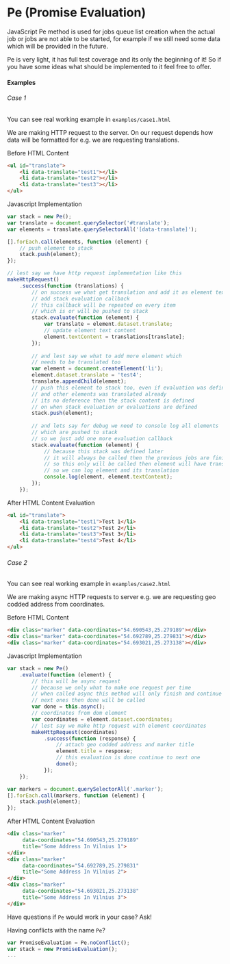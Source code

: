 # Pe (Promise Evaluation)

JavaScript Pe method is used for jobs queue list creation when the actual job or jobs are not able to be started, for example if we still need some data which will be provided in the future.

Pe is very light, it has full test coverage and its only the beginning of it! So if you have some ideas what should be implemented to it feel free to offer.

#### Examples

###### Case 1

You can see real working example in `examples/case1.html`

We are making HTTP request to the server. On our request depends how data will be formatted for e.g. we are requesting translations.

Before HTML Content
```html
<ul id="translate">
	<li data-translate="test1"></li>
	<li data-translate="test2"></li>
	<li data-translate="test3"></li>
</ul>
```

Javascript Implementation
```javascript
var stack = new Pe();
var translate = document.querySelector('#translate');
var elements = translate.querySelectorAll('[data-translate]');

[].forEach.call(elements, function (element) {
	// push element to stack
	stack.push(element);
});

// lest say we have http request implementation like this
makeHttpRequest()
    .success(function (translations) {
        // on success we what get translation and add it as element text
        // add stack evaluation callback
        // this callback will be repeated on every item
        // which is or will be pushed to stack
        stack.evaluate(function (element) {
            var translate = element.dataset.translate;
            // update element text content
            element.textContent = translations[translate];
        });
        
        // and lest say we what to add more element which 
        // needs to be translated too
        var element = document.createElement('li');
        element.dataset.translate = 'test4';
        translate.appendChild(element);
        // push this element to stack too, even if evaluation was defined
        // and other elements was translated already
        // its no deference then the stack content is defined
        // on when stack evaluation or evaluations are defined
        stack.push(element);
        
        // and lets say for debug we need to console log all elements 
        // which are pushed to stack
        // so we just add one more evaluation callback
        stack.evaluate(function (element) {
            // because this stack was defined later
            // it will always be called then the previous jobs are finished
            // so this only will be called then element will have translation
            // so we can log element and its translation
            console.log(element, element.textContent);
        });
    });
```

After HTML Content Evaluation
```html
<ul id="translate">
	<li data-translate="test1">Test 1</li>
	<li data-translate="test2">Test 2</li>
	<li data-translate="test3">Test 3</li>
	<li data-translate="test4">Test 4</li>
</ul>
```

###### Case 2

You can see real working example in `examples/case2.html`

We are making async HTTP requests to server e.g. we are requesting geo codded address from coordinates.

Before HTML Content
```html
<div class="marker" data-coordinates="54.690543,25.279189"></div> 
<div class="marker" data-coordinates="54.692789,25.279831"></div>
<div class="marker" data-coordinates="54.693021,25.273138"></div>
```

Javascript Implementation
```javascript
var stack = new Pe()
    .evaluate(function (element) {
        // this will be async request
        // because we only what to make one request per time 
        // when called async this method will only finish and continue to
        // next ones then done will be called
        var done = this.async();
        // coordinates from dom element
        var coordinates = element.dataset.coordinates;
        // lest say we make http request with element coordinates
        makeHttpRequest(coordinates)
            .success(function (response) {
                // attach geo codded address and marker title
                element.title = response;
                // this evaluation is done continue to next one
                done();
            });
    });

var markers = document.querySelectorAll('.marker');
[].forEach.call(markers, function (element) {
    stack.push(element);
});
```

After HTML Content Evaluation
```html
<div class="marker" 
     data-coordinates="54.690543,25.279189" 
     title="Some Address In Vilnius 1">
</div> 
<div class="marker" 
     data-coordinates="54.692789,25.279831"
     title="Some Address In Vilnius 2">
</div>
<div class="marker" 
     data-coordinates="54.693021,25.273138"
     title="Some Address In Vilnius 3">
</div>
```

Have questions if `Pe` would work in your case? Ask!

Having conflicts with the name `Pe`?
```javascript
var PromiseEvaluation = Pe.noConflict();
var stack = new PromiseEvaluation();
...
```